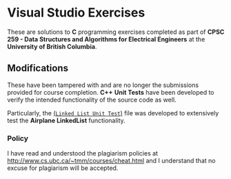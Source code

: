 # Visual Studio Exercises

These are solutions to **C** programming exercises completed as part of <b>CPSC 259 - Data Structures and Algorithms for Electrical Engineers</b> at the <b>University of British Columbia</b>.

## Modifications

These have been tampered with and are no longer the submissions provided for course completion. **C++** <b>Unit Tests</b> have been developed to verify the intended functionality of the source code as well.

Particularly, the [(`Linked List Unit Test`)](LinkedLists\CPSC259_Lab3_UnitTests\unittest.cpp) file was developed to extensively test the <b>Airplane LinkedList</b> functionality.

### Policy

I have read and understood the plagiarism policies at http://www.cs.ubc.ca/~tmm/courses/cheat.html and I understand that no excuse for plagiarism will be accepted.